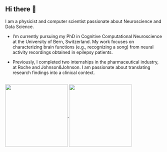## Hi there 👋

I am a physicist and computer scientist passionate about Neuroscience and Data Science. 

- I’m currently pursuing my PhD in Cognitive Computational Neuroscience at the University of Bern, Switzerland. My work focuses on characterizing brain functions (e.g., recognizing a song) from neural activity recordings obtained in epilepsy patients.

- Previously, I completed two internships in the pharmaceutical industry, at Roche and Johnson&Johnson. I am passionate about translating research findings into a clinical context.

##
<a href="https://github.com/anuraghazra/github-readme-stats">
  <img height=200 align="center" src="https://github-readme-stats.vercel.app/api?username=cusinatr&theme=dracula&show_icons=true&hide=contribs,issues&rank_icon=percentile&card_width=350" />
</a>
<a href="https://github.com/anuraghazra/convoychat">
  <img height=200 align="center" src="https://github-readme-stats.vercel.app/api/top-langs?username=cusinatr&theme=dracula&layout=compact&langs_count=8&card_width=300" />
</a>

<!--
**cusinatr/cusinatr** is a ✨ _special_ ✨ repository because its `README.md` (this file) appears on your GitHub profile.

Here are some ideas to get you started:

- 🔭 I’m currently working on ...
- 🌱 I’m currently learning ...
- 👯 I’m looking to collaborate on ...
- 🤔 I’m looking for help with ...
- 💬 Ask me about ...
- 📫 How to reach me: ...
- 😄 Pronouns: ...
- ⚡ Fun fact: ...
-->
